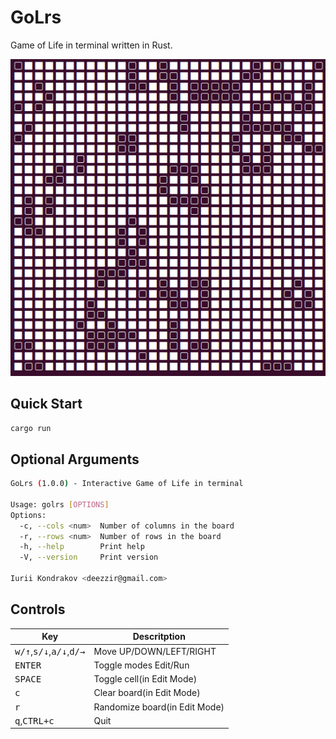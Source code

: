 # GoLrs

Game of Life in terminal written in Rust.

![img](demo.png)

## Quick Start

```bash
cargo run
```

## Optional Arguments

```bash
GoLrs (1.0.0) - Interactive Game of Life in terminal

Usage: golrs [OPTIONS]
Options:
  -c, --cols <num>  Number of columns in the board
  -r, --rows <num>  Number of rows in the board
  -h, --help        Print help
  -V, --version     Print version

Iurii Kondrakov <deezzir@gmail.com>
```

## Controls

| Key                                                         | Descritption                   |
|-------------------------------------------------------------|--------------------------------|
| <kbd>w/↑</kbd>,<kbd>s/↓</kbd>,<kbd>a/↓</kbd>,<kbd>d/→</kbd> | Move UP/DOWN/LEFT/RIGHT        |
| <kbd>ENTER</kbd>                                            | Toggle modes Edit/Run          |
| <kbd>SPACE</kbd>                                            | Toggle cell(in Edit Mode)      |
| <kbd>c</kbd>                                                | Clear board(in Edit Mode)      |
| <kbd>r</kbd>                                                | Randomize board(in Edit Mode)  |
| <kbd>q</kbd>,<kbd>CTRL+c</kbd>                              | Quit                           |

